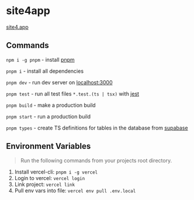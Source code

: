 # site4app

[site4.app](https://site4.app)

## Commands

`npm i -g pnpm` - install [pnpm](https://pnpm.io/)

`pnpm i` - install all dependencies

`pnpm dev` - run dev server on [localhost:3000](http://localhost:3000)

`pnpm test` - run all test files `*.test.(ts | tsx)` with [jest](https://jestjs.io/)

`pnpm build` - make a production build

`pnpm start` - run a production build

`pnpm types` - create TS definitions for tables in the database from [supabase](https://supabase.com/)

## Environment Variables

> Run the following commands from your projects root directory.

1. Install vercel-cli: `pnpm i -g vercel`
2. Login to vercel: `vercel login`
3. Link project: `vercel link`
4. Pull env vars into file: `vercel env pull .env.local`
